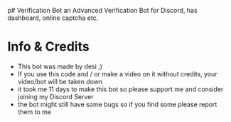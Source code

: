p# Verification Bot
an Advanced Verification Bot for Discord, has dashboard, online captcha etc.
# Info & Credits
- This bot was made by desi ;)
- If you use this code and / or make a video on it without credits, your video/bot will be taken down
- it took me 11 days to make this bot so please support me and consider joining my Discord Server
- the bot might still have some bugs so if you find some please report them to me
